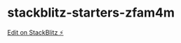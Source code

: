 # stackblitz-starters-zfam4m

[Edit on StackBlitz ⚡️](https://stackblitz.com/edit/stackblitz-starters-zfam4m)